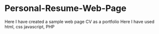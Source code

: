 # Personal-Resume-Web-Page
Here I have created a sample web page CV as a portfolio Here I have used html, css javascript, PHP

